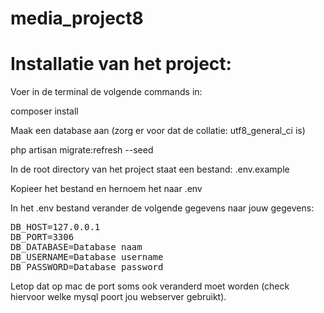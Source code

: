 # media_project8

<h1>Installatie van het project:</h1>
<p>Voer in de terminal de volgende commands in:</p>

composer install

<p>Maak een database aan (zorg er voor dat de collatie: utf8_general_ci is)</p>

php artisan migrate:refresh --seed

<p>In de root directory van het project staat een bestand: .env.example</p>
<p>Kopieer het bestand en hernoem het naar .env</p>

<p>In het .env bestand verander de volgende gegevens naar jouw gegevens:</p>

<pre>
DB_HOST=127.0.0.1
DB_PORT=3306
DB_DATABASE=Database naam
DB_USERNAME=Database username
DB_PASSWORD=Database password
</pre>

<p>Letop dat op mac de port soms ook veranderd moet worden (check hiervoor welke mysql poort jou webserver gebruikt).</p>